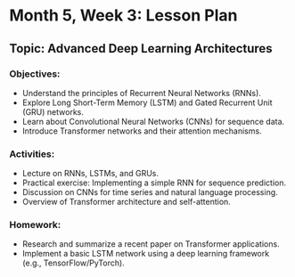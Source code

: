 # Month 5, Week 3: Lesson Plan

## Topic: Advanced Deep Learning Architectures

### Objectives:
- Understand the principles of Recurrent Neural Networks (RNNs).
- Explore Long Short-Term Memory (LSTM) and Gated Recurrent Unit (GRU) networks.
- Learn about Convolutional Neural Networks (CNNs) for sequence data.
- Introduce Transformer networks and their attention mechanisms.

### Activities:
- Lecture on RNNs, LSTMs, and GRUs.
- Practical exercise: Implementing a simple RNN for sequence prediction.
- Discussion on CNNs for time series and natural language processing.
- Overview of Transformer architecture and self-attention.

### Homework:
- Research and summarize a recent paper on Transformer applications.
- Implement a basic LSTM network using a deep learning framework (e.g., TensorFlow/PyTorch).
